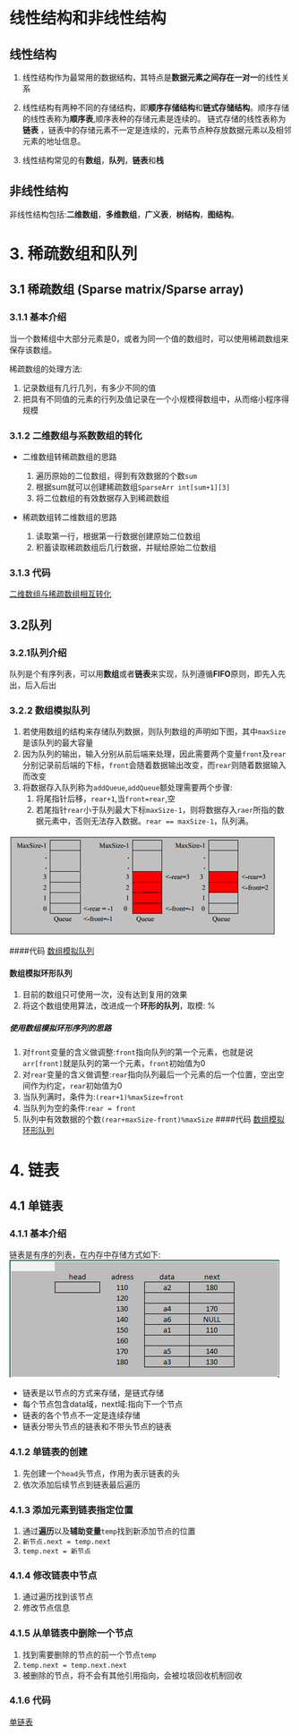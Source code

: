# 线性结构和非线性结构

## 线性结构

1. 线性结构作为最常用的数据结构，其特点是**数据元素之间存在一对一**的线性关系

2. 线性结构有两种不同的存储结构，即**顺序存储结构**和**链式存储结构**。顺序存储的线性表称为**顺序表**,顺序表种的存储元素是连续的。 链式存储的线性表称为**链表**
   ，链表中的存储元素不一定是连续的，元素节点种存放数据元素以及相邻元素的地址信息。

3. 线性结构常见的有**数组**，**队列**，**链表**和**栈**

## 非线性结构

非线性结构包括:**二维数组**，**多维数组**，**广义表**，**树结构**，**图结构**。

# 3. 稀疏数组和队列

## 3.1 稀疏数组 (Sparse matrix/Sparse array)

### 3.1.1 基本介绍

当一个数稀组中大部分元素是0，或者为同一个值的数组时，可以使用稀疏数组来保存该数组。

稀疏数组的处理方法:

1. 记录数组有几行几列，有多少不同的值
2. 把具有不同值的元素的行列及值记录在一个小规模得数组中，从而缩小程序得规模

### 3.1.2 二维数组与系数数组的转化

* 二维数组转稀疏数组的思路
    1. 遍历原始的二位数组，得到有效数据的个数`sum`
    2. 根据sum就可以创建稀疏数组`SparseArr int[sum+1][3]`
    3. 将二位数组的有效数据存入到稀疏数组

* 稀疏数组转二维数组的思路
    1. 读取第一行，根据第一行数据创建原始二位数组
    2. 积蓄读取稀疏数组后几行数据，并赋给原始二位数组

### 3.1.3 代码

[二维数组与稀疏数组相互转化](src/com/yijie/sparsearray/SparseArray.java)

## 3.2队列

### 3.2.1队列介绍

队列是个有序列表，可以用**数组**或者**链表**来实现，队列遵循**FIFO**原则，即先入先出，后入后出

### 3.2.2 数组模拟队列

1. 若使用数组的结构来存储队列数据，则队列数组的声明如下图，其中`maxSize`是该队列的最大容量
2. 因为队列的输出，输入分别从前后端来处理，因此需要两个变量`front`及`rear`分别记录前后端的下标，`front`会随着数据输出改变，而`rear`则随着数据输入而改变
3. 将数据存入队列称为`addQueue`,`addQueue`额处理需要两个步骤:
    1. 将尾指针后移，`rear+1`,当`front=rear`,空
    2. 若尾指针`rear`小于队列最大下标`maxSize-1`，则将数据存入`raer`所指的数据元素中，否则无法存入数据。`rear == maxSize-1`，队列满。

![Example of queue](src/image/Queue.png "Queue")

####代码
[数组模拟队列](src/com/yijie/queue/ArrayQueueDemo.java)

#### 数组模拟环形队列
1. 目前的数组只可使用一次，没有达到复用的效果
2. 将这个数组使用算法，改进成一个**环形的队列**，取模: %
##### 使用数组模拟环形序列的思路
1. 对`front`变量的含义做调整:`front`指向队列的第一个元素，也就是说`arr[front]`就是队列的第一个元素，`front`初始值为0
2. 对`rear`变量的含义做调整:`rear`指向队列最后一个元素的后一个位置，空出空间作为约定，`rear`初始值为0
3. 当队列满时，条件为:`(rear+1)%maxSize=front`
4. 当队列为空的条件:`rear = front`
5. 队列中有效数据的个数`(rear+maxSize-front)%maxSize`
####代码
[数组模拟环形队列](src/com/yijie/queue/CircleArrayQueueDemo.java)

# 4. 链表
## 4.1 单链表
### 4.1.1 基本介绍
链表是有序的列表，在内存中存储方式如下:
![Example of SingleLinkedList](src/image/SingleLinkedList.png "SingleLinkedList")
* 链表是以节点的方式来存储，是链式存储
* 每个节点包含data域，next域:指向下一个节点
* 链表的各个节点不一定是连续存储
* 链表分带头节点的链表和不带头节点的链表

### 4.1.2 单链表的创建
1. 先创建一个`head`头节点，作用为表示链表的头
2. 依次添加后续节点到链表最后遍历
### 4.1.3 添加元素到链表指定位置
1. 通过**遍历**以及**辅助变量**`temp`找到新添加节点的位置
2. `新节点.next = temp.next`
3. `temp.next = 新节点`
### 4.1.4 修改链表中节点
1. 通过遍历找到该节点
2. 修改节点信息
### 4.1.5 从单链表中删除一个节点
1. 找到需要删除的节点的前一个节点`temp`
2. `temp.next = temp.next.next`
3. 被删除的节点，将不会有其他引用指向，会被垃圾回收机制回收
### 4.1.6 代码
[单链表](src/com/yijie/linkedlist/SingleLinkedListDemo.java)